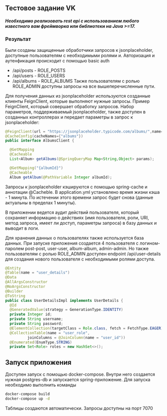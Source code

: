 ## Тестовое задание VK

##### Необходимо реализовать rest api с использованием любого известного вам фреймворка или библиотеки на Java >=17.

### Результат
Были созданы защищенные обработчики запросов к jsonplaceholder, доступные пользователям с необходимыми ролями и. Авторизация и аутенфикация происходит с помощью basic auth
- /api/posts - ROLE_POSTS
- /api/users - ROLE_USERS
- /api/albums - ROLE_ALBUMS
  Также пользователям с ролью ROLE_ADMIN доступны запросы на все вышеперечисленные пути.

Для получения данных из jsonplaceholder используются созданные клиенты FeignClient, которые выполняют нужные запросы. Пример FeignClient, который совершает обработку запросов. Набор параметров, поддерживаемый jsonplaceholder, также доступен в созданных контроллерах и передает параметры в запрос к jsonplaceholder:

```java
@FeignClient(url = "https://jsonplaceholder.typicode.com/albums/",name="albums")
@CacheConfig(cacheNames={"albums"})
public interface AlbumsClient {

  @GetMapping
  @Cacheable
  List<Album> getAlbums(@SpringQueryMap Map<String,Object> params);

  @GetMapping("{albumId}")
  @Cacheable
  Album getAlbum(@PathVariable Integer albumId);
```

Запросы к jsonplaceholder кэшируются с помощью spring-cache и аннотации @Cacheble. В application.yml установлено время жизни кэша - 1 минута. По истечении этого времени запрос будет снова (данные актуальны в пределах 1 минуты).

В приложении ведется аудит действий пользователя, который сохраняет информацию о действиях (имя пользователя, роли, URI, метод запроса, имеет ли доступ, параметры запроса) в базу данных и выводит в логи.

Для хранения данных о пользователях также используется  база данных. При запуске приложения создается 4 пользователя с логином-паролем post-post, user-user, album-album, admin-admin. Но также пользователям с ролью ROLE_ADMIN доступен endpoint /api/user-details для создания нового пользователя с необходимыми ролями доступа.

```java
@Entity
@Table(name = "user_details")
@Data
@AllArgsConstructor
@NoArgsConstructor
@Builder
@ToString
public class UserDetailsImpl implements UserDetails {
  @Id
  @GeneratedValue(strategy = GenerationType.IDENTITY)
  private Integer id;
  private String username;
  private String password;
  @ElementCollection(targetClass = Role.class, fetch = FetchType.EAGER)
  @CollectionTable(name = "user_role",
          joinColumns = @JoinColumn(name = "user_id"))
  @Enumerated(EnumType.STRING)
  private Set<Role> roles = new HashSet<>();
```
## Запуск приложения
Доступен запуск с помощью docker-compose. Внутри него создается нужная postgres-db и запускается spring-приложение. Для запуска необходимо выполнить команды 
```bash
docker-compose build
docker-compose up -d
```
Таблицы создаются автоматически. Запросы доступны на порт 7070
